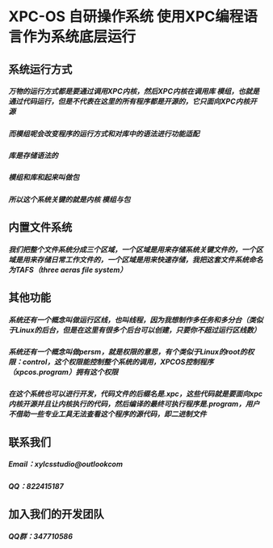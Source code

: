# XPC-OS 自研操作系统 使用XPC编程语言作为系统底层运行
## 系统运行方式
##### 万物的运行方式都是要通过调用XPC内核，然后XPC内核在调用库 模组，也就是通过代码运行，但是不代表在这里的所有程序都是开源的，它只面向XPC内核开源
##### 而模组呢会改变程序的运行方式和对库中的语法进行功能适配
##### 库是存储语法的
##### 模组和库和起来叫做包
##### 所以这个系统关键的就是内核 模组与包
##### 
## 内置文件系统
##### 我们把整个文件系统分成三个区域，一个区域是用来存储系统关键文件的，一个区域是用来存储日常工作文件的，一个区域是用来快速存储，我把这套文件系统命名为TAFS（three aeras file system）
#####
## 其他功能
##### 系统还有一个概念叫做运行区线，也叫线程，因为我想制作多任务和多分台（类似于Linux的后台，但是在这里有很多个后台可以创建，只要你不超过运行区线数）
##### 系统还有一个概念叫做persm，就是权限的意思，有个类似于Linux的root的权限：control，这个权限能控制整个系统的调用，XPCOS控制程序（xpcos.program）拥有这个权限
##### 在这个系统也可以进行开发，代码文件的后缀名是.xpc，这些代码就是要面向xpc内核开源并且让内核执行的代码，然后编译的最终可执行程序是.program，用户不借助一些专业工具无法查看这个程序的源代码，即二进制文件
#####
## 联系我们
##### Email：xylcsstudio@outlookcom
##### QQ：822415187
#####
## 加入我们的开发团队
##### QQ群：347710586
